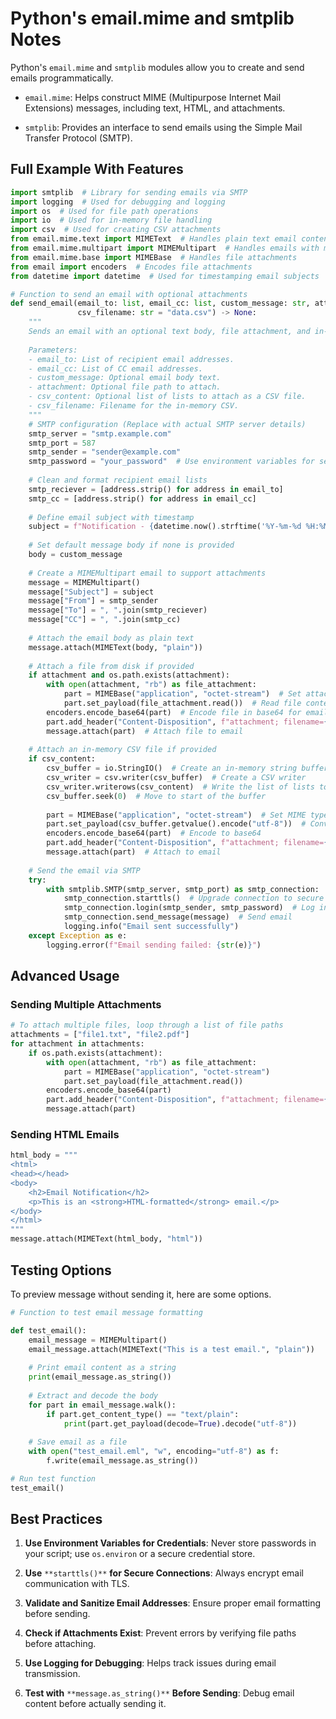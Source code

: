 # Python's email.mime and smtplib Notes

Python's `email.mime` and `smtplib` modules allow you to create and send emails programmatically.

- `email.mime`: Helps construct MIME (Multipurpose Internet Mail Extensions) messages, including text, HTML, and attachments.

- `smtplib`: Provides an interface to send emails using the Simple Mail Transfer Protocol (SMTP).

## Full Example With Features

```python
import smtplib  # Library for sending emails via SMTP
import logging  # Used for debugging and logging
import os  # Used for file path operations
import io  # Used for in-memory file handling
import csv  # Used for creating CSV attachments
from email.mime.text import MIMEText  # Handles plain text email content
from email.mime.multipart import MIMEMultipart  # Handles emails with multiple parts (text + attachments)
from email.mime.base import MIMEBase  # Handles file attachments
from email import encoders  # Encodes file attachments
from datetime import datetime  # Used for timestamping email subjects

# Function to send an email with optional attachments
def send_email(email_to: list, email_cc: list, custom_message: str, attachment: str = None, csv_content: list[list] = None, 
               csv_filename: str = "data.csv") -> None:
    """
    Sends an email with an optional text body, file attachment, and in-memory CSV attachment.
    
    Parameters:
    - email_to: List of recipient email addresses.
    - email_cc: List of CC email addresses.
    - custom_message: Optional email body text.
    - attachment: Optional file path to attach.
    - csv_content: Optional list of lists to attach as a CSV file.
    - csv_filename: Filename for the in-memory CSV.
    """
    # SMTP configuration (Replace with actual SMTP server details)
    smtp_server = "smtp.example.com"
    smtp_port = 587
    smtp_sender = "sender@example.com"
    smtp_password = "your_password"  # Use environment variables for security
    
    # Clean and format recipient email lists
    smtp_reciever = [address.strip() for address in email_to]
    smtp_cc = [address.strip() for address in email_cc]
    
    # Define email subject with timestamp
    subject = f"Notification - {datetime.now().strftime('%Y-%m-%d %H:%M:%S')}"
    
    # Set default message body if none is provided
    body = custom_message
    
    # Create a MIMEMultipart email to support attachments
    message = MIMEMultipart()
    message["Subject"] = subject
    message["From"] = smtp_sender
    message["To"] = ", ".join(smtp_reciever)
    message["CC"] = ", ".join(smtp_cc)
    
    # Attach the email body as plain text
    message.attach(MIMEText(body, "plain"))
    
    # Attach a file from disk if provided
    if attachment and os.path.exists(attachment):
        with open(attachment, "rb") as file_attachment:
            part = MIMEBase("application", "octet-stream")  # Set attachment type
            part.set_payload(file_attachment.read())  # Read file contents
        encoders.encode_base64(part)  # Encode file in base64 for email compatibility
        part.add_header("Content-Disposition", f"attachment; filename={os.path.basename(attachment)}")  # Set file name
        message.attach(part)  # Attach file to email
    
    # Attach an in-memory CSV file if provided
    if csv_content:
        csv_buffer = io.StringIO()  # Create an in-memory string buffer
        csv_writer = csv.writer(csv_buffer)  # Create a CSV writer
        csv_writer.writerows(csv_content)  # Write the list of lists to CSV
        csv_buffer.seek(0)  # Move to start of the buffer
        
        part = MIMEBase("application", "octet-stream")  # Set MIME type
        part.set_payload(csv_buffer.getvalue().encode("utf-8"))  # Convert string to bytes
        encoders.encode_base64(part)  # Encode to base64
        part.add_header("Content-Disposition", f"attachment; filename={csv_filename}")  # Set attachment name
        message.attach(part)  # Attach to email
    
    # Send the email via SMTP
    try:
        with smtplib.SMTP(smtp_server, smtp_port) as smtp_connection:
            smtp_connection.starttls()  # Upgrade connection to secure TLS
            smtp_connection.login(smtp_sender, smtp_password)  # Log in to SMTP server
            smtp_connection.send_message(message)  # Send email
            logging.info("Email sent successfully")
    except Exception as e:
        logging.error(f"Email sending failed: {str(e)}")
```


## Advanced Usage

### Sending Multiple Attachments

```python
# To attach multiple files, loop through a list of file paths
attachments = ["file1.txt", "file2.pdf"]
for attachment in attachments:
    if os.path.exists(attachment):
        with open(attachment, "rb") as file_attachment:
            part = MIMEBase("application", "octet-stream")
            part.set_payload(file_attachment.read())
        encoders.encode_base64(part)
        part.add_header("Content-Disposition", f"attachment; filename={os.path.basename(attachment)}")
        message.attach(part)
```

### Sending HTML Emails

```python
html_body = """
<html>
<head></head>
<body>
    <h2>Email Notification</h2>
    <p>This is an <strong>HTML-formatted</strong> email.</p>
</body>
</html>
"""
message.attach(MIMEText(html_body, "html"))
```

## Testing Options

To preview message without sending it, here are some options.

```python
# Function to test email message formatting

def test_email():
    email_message = MIMEMultipart()
    email_message.attach(MIMEText("This is a test email.", "plain"))
    
    # Print email content as a string
    print(email_message.as_string())
    
    # Extract and decode the body
    for part in email_message.walk():
        if part.get_content_type() == "text/plain":
            print(part.get_payload(decode=True).decode("utf-8"))
    
    # Save email as a file
    with open("test_email.eml", "w", encoding="utf-8") as f:
        f.write(email_message.as_string())

# Run test function
test_email()
```


## Best Practices

1. **Use Environment Variables for Credentials**: Never store passwords in your script; use `os.environ` or a secure credential store.
    
2. **Use** `**starttls()**` **for Secure Connections**: Always encrypt email communication with TLS.
    
3. **Validate and Sanitize Email Addresses**: Ensure proper email formatting before sending.
    
4. **Check if Attachments Exist**: Prevent errors by verifying file paths before attaching.
    
5. **Use Logging for Debugging**: Helps track issues during email transmission.
    
6. **Test with** `**message.as_string()**` **Before Sending**: Debug email content before actually sending it.

